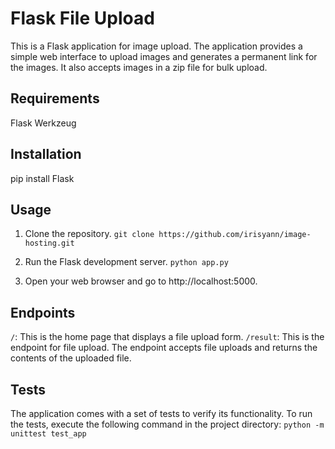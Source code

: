 # Flask File Upload
This is a Flask application for image upload. The application provides a simple web interface to upload images and generates a permanent link for the images. It also accepts images in a zip file for bulk upload.

## Requirements
Flask
Werkzeug

## Installation
pip install Flask

## Usage
1. Clone the repository.
`git clone https://github.com/irisyann/image-hosting.git`

2. Run the Flask development server.
`python app.py`

3. Open your web browser and go to http://localhost:5000.

## Endpoints
`/`: This is the home page that displays a file upload form.
`/result`: This is the endpoint for file upload. The endpoint accepts file uploads and returns the contents of the uploaded file.

## Tests
The application comes with a set of tests to verify its functionality. To run the tests, execute the following command in the project directory:
`python -m unittest test_app`
